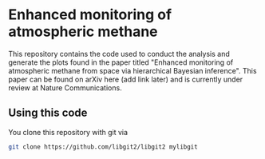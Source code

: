 # Enhanced monitoring of atmospheric methane
 
This repository contains the code used to conduct the analysis and generate the plots found in the paper titled "Enhanced monitoring of atmospheric methane from space via hierarchical Bayesian inference". This paper can be found on arXiv here (add link later) and is currently under review at Nature Communications. 

## Using this code

You clone this repository with git via 

```bash
git clone https://github.com/libgit2/libgit2 mylibgit
```
